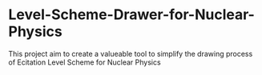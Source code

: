 # Level-Scheme-Drawer-for-Nuclear-Physics
This project aim to create a valueable tool to simplify the drawing process of Ecitation Level Scheme for Nuclear Physics
